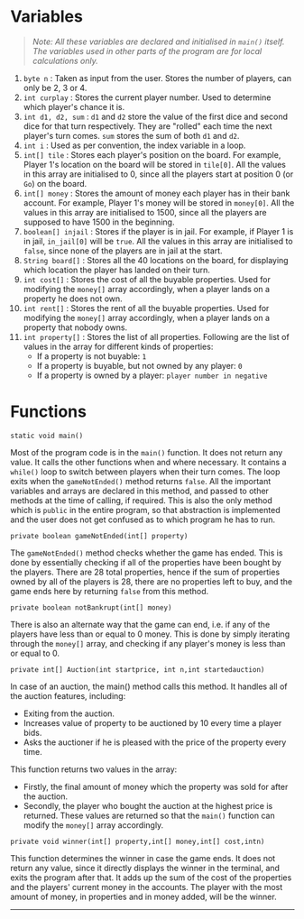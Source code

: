 # Variables

> _Note: All these variables are declared and initialised in `main()` itself. The variables used in other parts of the program are for local calculations only._
>


1. `byte n` : Taken as input from the user. Stores the number of players, can only be 2, 3 or 4.
2. `int curplay` : Stores the current player number. Used to determine which player's chance it is.
3. `int d1, d2, sum` : `d1` and `d2` store the value of the first dice and second dice for that turn respectively. They are "rolled" each time the next player's turn comes. `sum` stores the sum of both `d1` and `d2`.
4. `int i` : Used as per convention, the index variable in a loop.
5. `int[] tile` : Stores each player's position on the board. For example, Player 1's location on the board will be stored in `tile[0]`. All the values in this array are initialised to 0, since all the players start at position 0 (or `Go`) on the board.
6. `int[] money` : Stores the amount of money each player has in their bank account. For example, Player 1's money will be stored in `money[0]`. All the values in this array are initialised to 1500, since all the players are supposed to have 1500 in the beginning.
7. `boolean[] injail` : Stores if the player is in jail. For example, if Player 1 is in jail, `in_jail[0]` will be `true`. All the values in this array are initialised to `false`, since none of the players are in jail at the start.
8. `String board[]` : Stores all the 40 locations on the board, for displaying which location the player has landed on their turn.
9. `int cost[]` : Stores the cost of all the buyable properties. Used for modifying the `money[]` array accordingly, when a player lands on a property he does not own.
10. `int rent[]` : Stores the rent of all the buyable properties. Used for modifying the `money[]` array accordingly, when a player lands on a property that nobody owns.
11. `int property[]` : Stores the list of all properties. Following are the list of values in the array for different kinds of properties:
    - If a property is not buyable: `1`
    - If a property is buyable, but not owned by any player: `0`
    - If a property is owned by a player: `player number in negative`


# Functions

```
static void main()
```
Most of the program code is in the `main()` function. It does not return any value. It calls the other functions when and where necessary. It contains a `while()` loop to switch between players when their turn comes. The loop exits when the `gameNotEnded()` method returns `false`. All the important variables and arrays are declared in this method, and passed to other methods at the time of calling, if required. This is also the only method which is `public` in the entire program, so that abstraction is implemented and the user does not get confused as to which program he has to run.



```
private boolean gameNotEnded(int[] property)
```
The `gameNotEnded()` method checks whether the game has ended. This is done by essentially checking if all of the properties have been bought by the players. There are 28 total properties, hence if the sum of properties owned by all of the players is 28, there are no properties left to buy, and the game ends here by returning `false` from this method.



```
private boolean notBankrupt(int[] money)
```
There is also an alternate way that the game can end, i.e. if any of the players have less than or equal to 0 money. This is done by simply iterating through the `money[]` array, and checking if any player's money is less than or equal to 0.



```
private int[] Auction(int startprice, int n,int startedauction)
```
In case of an auction, the main() method calls this method. It handles all of the auction features, including:

 - Exiting from the auction. 
 - Increases value of property to be auctioned by 10 every time a player bids.
 - Asks the auctioner if he is pleased with the price of the property every time.

 This function returns two values in the array:

 - Firstly, the final amount of money which the property was sold for after the auction. 
 - Secondly, the player who bought the auction at the highest price is returned. These values are returned so that the `main()` function can modify the `money[]` array accordingly.



```
private void winner(int[] property,int[] money,int[] cost,intn)
```
This function determines the winner in case the game ends. It does not return any value, since it directly displays the winner in the terminal, and exits the program after that. It adds up the sum of the cost of the properties and the players' current money in the accounts. The player with the most amount of money, in properties and in money added, will be the winner.


---
